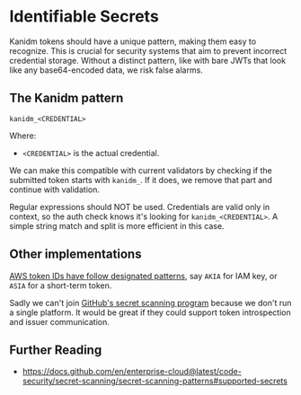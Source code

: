 # Identifiable Secrets

Kanidm tokens should have a unique pattern, making them easy to recognize. This is crucial for security systems that aim to prevent incorrect credential storage. Without a distinct pattern, like with bare JWTs that look like any base64-encoded data, we risk false alarms.

## The Kanidm pattern

```text
kanidm_<CREDENTIAL>
```
Where:

- `<CREDENTIAL>` is the actual credential.

We can make this compatible with current validators by checking if the submitted token starts with `kanidm_`. If it does, we remove that part and continue with validation.

Regular expressions should NOT be used. Credentials are valid only in context, so the auth check knows it's looking for `kanidm_<CREDENTIAL>`. A simple string match and split is more efficient in this case.

## Other implementations

[AWS token IDs have follow designated patterns](https://docs.aws.amazon.com/IAM/latest/UserGuide/reference_identifiers.html), say `AKIA` for IAM key, or `ASIA` for a short-term token.

Sadly we can't join [GitHub's secret scanning program](https://docs.github.com/en/enterprise-cloud@latest/code-security/secret-scanning/secret-scanning-partner-program) because we don't run a single platform. It would be great if they could support token introspection and issuer communication.

## Further Reading

- <https://docs.github.com/en/enterprise-cloud@latest/code-security/secret-scanning/secret-scanning-patterns#supported-secrets>
